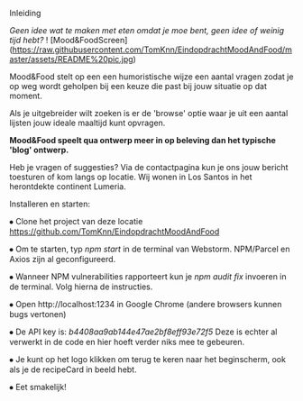 Inleiding

_Geen idee wat te maken met eten omdat je moe bent, geen idee of weinig tijd hebt?_
! [Mood&FoodScreen] (https://raw.githubusercontent.com/TomKnn/EindopdrachtMoodAndFood/master/assets/README%20pic.jpg)

Mood&Food stelt op een een humoristische wijze een aantal vragen zodat je op weg wordt geholpen bij een keuze die past bij jouw situatie op dat moment.

Als je uitgebreider wilt zoeken is er de 'browse' optie waar je uit een aantal lijsten jouw ideale maaltijd kunt opvragen.

**Mood&Food speelt qua ontwerp meer in op beleving dan het typische 'blog' ontwerp.**

Heb je vragen of suggesties? Via de contactpagina kun je ons jouw bericht toesturen of kom langs op locatie. Wij wonen in Los Santos in het herontdekte continent Lumeria.

Installeren en starten:

⦁	Clone het project van deze locatie https://github.com/TomKnn/EindopdrachtMoodAndFood

⦁	Om te starten, typ _npm start_ in de terminal van Webstorm. NPM/Parcel en Axios zijn al geconfigureerd. 

⦁	Wanneer NPM vulnerabilities rapporteert kun je _npm audit fix_ invoeren in de terminal. Volg hierna de instructies.

⦁   Open http://localhost:1234 in Google Chrome (andere browsers kunnen bugs vertonen)

⦁	De API key is: _b4408aa9ab144e47ae2bf8eff93e72f5_ Deze is echter al verwerkt in de code en hier hoeft verder niks mee te gebeuren.

⦁   Je kunt op het logo klikken om terug te keren naar het beginscherm, ook als je de recipeCard in beeld hebt.

⦁  Eet smakelijk!